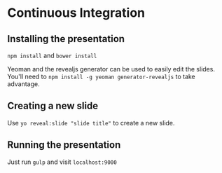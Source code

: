 # Continuous Integration

## Installing the presentation
`npm install` and `bower install`

Yeoman and the revealjs generator can be used to easily edit the slides. You'll need to `npm install -g yeoman generator-revealjs` to take advantage.

## Creating a new slide
Use `yo reveal:slide "slide title"` to create a new slide.

## Running the presentation
Just run `gulp` and visit `localhost:9000`



